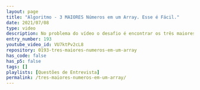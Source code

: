 ```yaml
---
layout: page
title: "Algoritmo - 3 MAIORES Números em um Array. Esse é Fácil."
date: 2021/07/08
type: video
description: No problema do vídeo o desafio é encontrar os três maiores números em um array de números. O array contém números positivos e negativos e não necessariamente está ordenado.
entry_number: 193
youtube_video_id: VU7ktPv2cL8
repository: 0193-tres-maiores-numeros-em-um-array
has_code: false
has_p5: false
tags: []
playlists: [Questões de Entrevista]
permalink: /tres-maiores-numeros-em-um-array/
---
```

